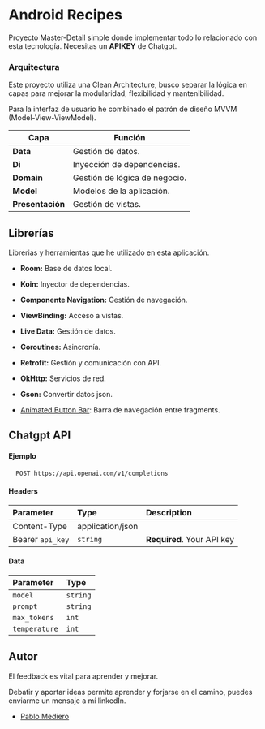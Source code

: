 
# Android Recipes

Proyecto Master-Detail simple donde implementar todo lo relacionado con esta tecnología.
Necesitas un **APIKEY** de Chatgpt.

### Arquitectura
Este proyecto utiliza una Clean Architecture, busco separar la lógica en capas para mejorar la modularidad, flexibilidad y mantenibilidad.

Para la interfaz de usuario he combinado el patrón de diseño MVVM (Model-View-ViewModel).

| **Capa**              | **Función** |
| ---                   | ---       |
| **Data**             |    Gestión de datos.      |
| **Di**               |    Inyección de dependencias.    |
| **Domain**           |    Gestión de lógica de negocio.    |
| **Model**            |    Modelos de la aplicación.    |
| **Presentación**     |    Gestión de vistas.    |

## Librerías 
Librerias y herramientas que he utilizado en esta aplicación. 

- **Room:** Base de datos local.

- **Koin:** Inyector de dependencias.

- **Componente Navigation:** Gestión de navegación.

- **ViewBinding:** Acceso a vistas.

- **Live Data:** Gestión de datos.

- **Coroutines:** Asincronía.

- **Retrofit:** Gestión y comunicación con API.

- **OkHttp:** Servicios de red.

- **Gson:** Convertir datos json.

- [Animated Button Bar](https://github.com/Droppers/AnimatedBottomBar): Barra de navegación entre fragments.

## Chatgpt API 

#### Ejemplo

```http
  POST https://api.openai.com/v1/completions
```
#### Headers
| Parameter | Type     | Description                |
| :-------- | :------- | :------------------------- |
| Content-Type | application/json |  
| Bearer `api_key` | `string` | **Required**. Your API key |

#### Data
| Parameter | Type     |
| :-------- | :------- | 
| `model` | `string` |  
| `prompt` | `string` | 
| `max_tokens` | `int` | 
| `temperature` | `int` | 


## Autor
El feedback es vital para aprender y mejorar.

Debatir y aportar ideas permite aprender y forjarse en el camino, puedes enviarme un mensaje a mí linkedIn.
- [Pablo Mediero](https://www.linkedin.com/in/pablo-mediero-mart%C3%ADn/)

